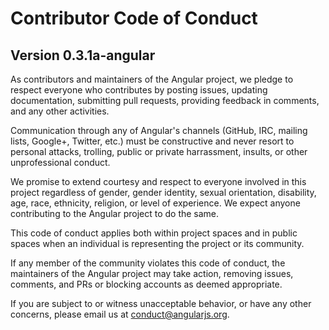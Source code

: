 # Contributor Code of Conduct
## Version 0.3.1a-angular

As contributors and maintainers of the Angular project, we pledge to respect everyone who contributes by posting issues, updating documentation, submitting pull requests, providing feedback in comments, and any other activities.

Communication through any of Angular's channels (GitHub, IRC, mailing lists, Google+, Twitter, etc.) must be constructive and never resort to personal attacks, trolling, public or private harrassment, insults, or other unprofessional conduct.

We promise to extend courtesy and respect to everyone involved in this project regardless of gender, gender identity, sexual orientation, disability, age, race, ethnicity, religion, or level of experience. We expect anyone contributing to the Angular project to do the same.

This code of conduct applies both within project spaces and in public spaces when an individual is representing the project or its community.

If any member of the community violates this code of conduct, the maintainers of the Angular project may take action, removing issues, comments, and PRs or blocking accounts as deemed appropriate.

If you are subject to or witness unacceptable behavior, or have any other concerns, please email us at [conduct@angularjs.org](mailto:coc@angularjs.org).
